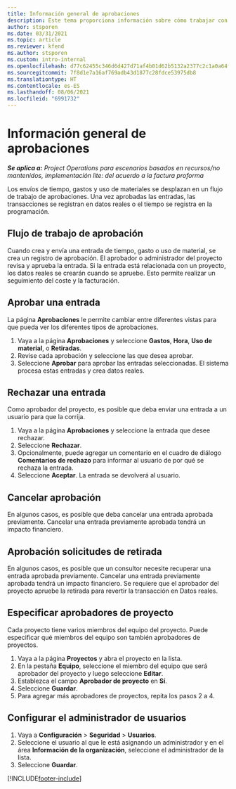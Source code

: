 ```yaml
---
title: Información general de aprobaciones
description: Este tema proporciona información sobre cómo trabajar con aprobaciones en Project Operations.
author: stsporen
ms.date: 03/31/2021
ms.topic: article
ms.reviewer: kfend
ms.author: stsporen
ms.custom: intro-internal
ms.openlocfilehash: d77c62455c346d6d427d71af4b01d62b5132a2377c2c1a0a64f56fb313219c46
ms.sourcegitcommit: 7f8d1e7a16af769adb43d1877c28fdce53975db8
ms.translationtype: HT
ms.contentlocale: es-ES
ms.lasthandoff: 08/06/2021
ms.locfileid: "6991732"
---
```

# <a name="approvals-overview"></a>Información general de aprobaciones

_**Se aplica a:** Project Operations para escenarios basados en recursos/no mantenidos, implementación lite: del acuerdo a la factura proforma_

Los envíos de tiempo, gastos y uso de materiales se desplazan en un flujo de trabajo de aprobaciones. Una vez aprobadas las entradas, las transacciones se registran en datos reales o el tiempo se registra en la programación.

## <a name="approvals-workflow"></a>Flujo de trabajo de aprobación
Cuando crea y envía una entrada de tiempo, gasto o uso de material, se crea un registro de aprobación. El aprobador o administrador del proyecto revisa y aprueba la entrada. Si la entrada está relacionada con un proyecto, los datos reales se crearán cuando se apruebe. Esto permite realizar un seguimiento del coste y la facturación.

## <a name="approve-an-entry"></a>Aprobar una entrada
La página **Aprobaciones** le permite cambiar entre diferentes vistas para que pueda ver los diferentes tipos de aprobaciones.
  
1. Vaya a la página **Aprobaciones** y seleccione **Gastos**, **Hora**, **Uso de material**, o **Retiradas**.
2. Revise cada aprobación y seleccione las que desea aprobar.
3. Seleccione **Aprobar** para aprobar las entradas seleccionadas.
El sistema procesa estas entradas y crea datos reales.

## <a name="reject-an-entry"></a>Rechazar una entrada
Como aprobador del proyecto, es posible que deba enviar una entrada a un usuario para que la corrija.
  
1. Vaya a la página **Aprobaciones** y seleccione la entrada que desee rechazar. 
2. Seleccione **Rechazar**.
3. Opcionalmente, puede agregar un comentario en el cuadro de diálogo **Comentarios de rechazo** para informar al usuario de por qué se rechaza la entrada.
4. Seleccione **Aceptar**. La entrada se devolverá al usuario.
  
## <a name="cancel-approval"></a>Cancelar aprobación
En algunos casos, es posible que deba cancelar una entrada aprobada previamente. Cancelar una entrada previamente aprobada tendrá un impacto financiero. 

## <a name="approving-recall-requests"></a>Aprobación solicitudes de retirada
En algunos casos, es posible que un consultor necesite recuperar una entrada aprobada previamente. Cancelar una entrada previamente aprobada tendrá un impacto financiero. Se requiere que el aprobador del proyecto apruebe la retirada para revertir la transacción en Datos reales.

## <a name="specify-project-approvers"></a>Especificar aprobadores de proyecto
Cada proyecto tiene varios miembros del equipo del proyecto. Puede especificar qué miembros del equipo son también aprobadores de proyectos.

1. Vaya a la página **Proyectos** y abra el proyecto en la lista.
2. En la pestaña **Equipo**, seleccione el miembro del equipo que será aprobador del proyecto y luego seleccione **Editar**.
3. Establezca el campo **Aprobador de proyecto** en **Sí**.
4. Seleccione **Guardar**.
5. Para agregar más aprobadores de proyectos, repita los pasos 2 a 4.

## <a name="configure-the-users-manager"></a>Configurar el administrador de usuarios

1. Vaya a **Configuración** > **Seguridad** > **Usuarios**.
2. Seleccione el usuario al que le está asignando un administrador y en el área **Información de la organización**, seleccione el administrador de la lista. 
3. Seleccione **Guardar**.




[!INCLUDE[footer-include](../includes/footer-banner.md)]
